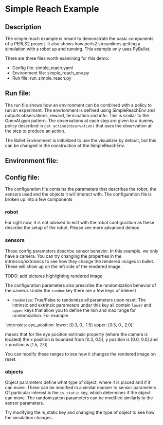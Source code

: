 # Simple Reach Example 
 
## Description
The simple reach example is meant to demonstrate the basic components of a PERLS2 project. It also shows how perls2 streamlines getting a simulation with a robot up and running. This example only uses PyBullet. 
 
There are three files worth examining for this demo: 
* Config file: simple_reach.yaml
* Environment file: simple_reach_env.py
* Run file: run_simple_reach.py

## Run file: 
The run file shows how an environment can be combined with a policy to run an experiment. The envrionment is defined using SimpleReachEnv and outputs observations, reward, termination and info. This is similar to the OpenAI.gym pattern. The observations at each step are given to a dummy policy described in `get_action(observation)` that uses the observation at the step to produce an action. 

The Bullet Environment is initialized to use the visualizer by default, but this can be changed in the construction of the SimpleReachEnv. 

## Environment file: 

## Config file: 
The configuration file contains the parameters that describes the robot, the sensors used and the objects it will interact with. The configuration file is broken up into a few components

### robot
For right now, it is not advised to edit with the robot configuration as these describe the setup of the robot. Please see more advanced demos

### sensors
These config parameters describe sensor behavior.  In this example, we only have a camera. You can try changing the properties in the intrinsics/extrinsics to see how they change the rendered images in bullet. These will show up on the left side of the rendered image. 

TODO: add pictures highlighting rendered image

The configuration parameters also prescribe the randomization behavior of the camera. Under the `random` key there are a few keys of interest
* `randomize`: True/False to randomize all parameters upon reset.
The intrinsic and extrinsic parameters under this key all contain `lower` and `upper` keys that allow you to define the min and max range for randomization. For example 

`extrinsics:
  eye_position: 
    lower: 
      [0.3, 0., 1.5] 
    upper: 
      [0.5, 0., 2.0]'
      
  means that for the eye position extrinsic property (where the camera is located) the x position is bounded from [0.3, 0.5], y position is [0.0, 0.0] and z position is [1.5, 2.0]
  
 You can modify these ranges to see how it changes the rendered image on reset. 
 
### objects
Object parameters define what type of object, where it is placed and if it can move. These can be modified in a similar manner to sensor parameters. Of particular interest is the `is_static` key, which determines if the object can move. The randomization parameters can be modified similarly to the sensor parameters. 

Try modifying the is_static key and changing the type of object to see how the simulation changes. 
